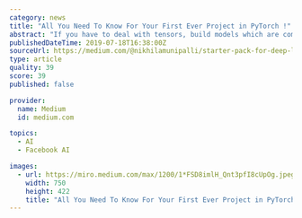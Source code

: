 ```yaml
---
category: news
title: "All You Need To Know For Your First Ever Project in PyTorch !"
abstract: "If you have to deal with tensors, build models which are complex enough, create some custom loss functions, or understand what exactly is happening within every single layer, pytorch is under rescue! It is a perfect tool for n-dimensional data !It has that ..."
publishedDateTime: 2019-07-18T16:38:00Z
sourceUrl: https://medium.com/@nikhilamunipalli/starter-pack-for-deep-learning-in-pytorch-for-extreme-beginners-by-a-beginner-330f3fdefcc4
type: article
quality: 39
score: 39
published: false

provider:
  name: Medium
  id: medium.com

topics:
  - AI
  - Facebook AI

images:
  - url: https://miro.medium.com/max/1200/1*FSD8imlH_Qnt3pfI8cUpOg.jpeg
    width: 750
    height: 422
    title: "All You Need To Know For Your First Ever Project in PyTorch !"
---
```

